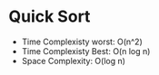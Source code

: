 # Quick Sort

- Time Complexisty worst: O(n^2)
- Time Complexisty Best: O(n log n)
- Space Complexity: O(log n)
